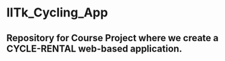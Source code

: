 # IITk_Cycling_App

## Repository for Course Project where we create a CYCLE-RENTAL web-based application.
